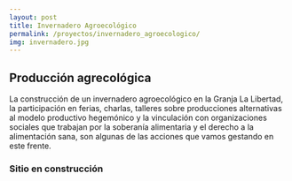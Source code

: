```yaml
---
layout: post
title: Invernadero Agroecológico
permalink: /proyectos/invernadero_agroecologico/
img: invernadero.jpg
---
```


## Producción agrecológica

La construcción de un invernadero agroecológico en la Granja La Libertad, la participación en ferias, charlas, talleres sobre producciones alternativas al modelo productivo hegemónico y la vinculación con organizaciones sociales que trabajan por la soberanía alimentaria y el derecho a la alimentación sana, son algunas de las acciones que vamos gestando en este frente.

### Sitio en construcción
